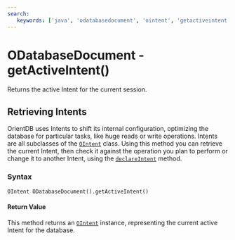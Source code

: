 ```yaml
---
search:
   keywords: ['java', 'odatabasedocument', 'ointent', 'getactiveintent']
---
```


# ODatabaseDocument - getActiveIntent()

Returns the active Intent for the current session.

## Retrieving Intents

OrientDB uses Intents to shift its internal configuration, optimizing the database for particular tasks, like huge reads or write operations.  Intents are all subclasses of the [`OIntent`](../OIntent.md) class.  Using this method you can retrieve the current Intent, then check it against the operation you plan to perform or change it to another Intent, using the [`declareIntent`](declareIntent.md) method.

### Syntax

```
OIntent ODatabaseDocument().getActiveIntent()
```

#### Return Value

This method returns an [`OIntent`](../OIntent.md) instance, representing the current active Intent for the database.
